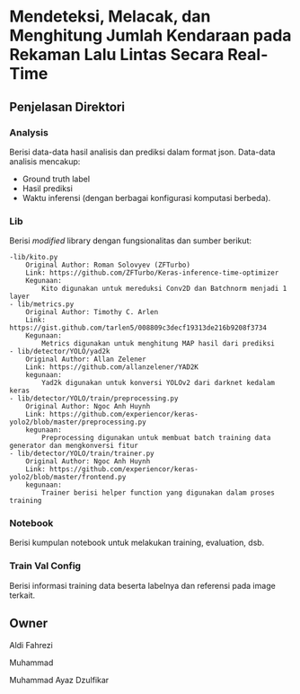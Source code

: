 # Mendeteksi, Melacak, dan Menghitung Jumlah Kendaraan pada Rekaman Lalu Lintas Secara Real-Time

## Penjelasan Direktori

### Analysis

Berisi data-data hasil analisis dan prediksi dalam format json. Data-data analisis mencakup:
- Ground truth label
- Hasil prediksi
- Waktu inferensi (dengan berbagai konfigurasi komputasi berbeda).

### Lib

Berisi _modified_ library dengan fungsionalitas dan sumber berikut:

    -lib/kito.py
        Original Author: Roman Solovyev (ZFTurbo)
        Link: https://github.com/ZFTurbo/Keras-inference-time-optimizer
        Kegunaan:
            Kito digunakan untuk mereduksi Conv2D dan Batchnorm menjadi 1 layer
    - lib/metrics.py
        Original Author: Timothy C. Arlen
        Link: https://gist.github.com/tarlen5/008809c3decf19313de216b9208f3734
        Kegunaan:
            Metrics digunakan untuk menghitung MAP hasil dari prediksi
    - lib/detector/YOLO/yad2k
        Original Author: Allan Zelener
        Link: https://github.com/allanzelener/YAD2K
        kegunaan:
            Yad2k digunakan untuk konversi YOLOv2 dari darknet kedalam keras
    - lib/detector/YOLO/train/preprocessing.py
        Original Author: Ngoc Anh Huynh
        Link: https://github.com/experiencor/keras-yolo2/blob/master/preprocessing.py
        kegunaan: 
            Preprocessing digunakan untuk membuat batch training data generator dan mengkonversi fitur
    - lib/detector/YOLO/train/trainer.py
        Original Author: Ngoc Anh Huynh
        Link: https://github.com/experiencor/keras-yolo2/blob/master/frontend.py
        kegunaan: 
            Trainer berisi helper function yang digunakan dalam proses training

### Notebook

Berisi kumpulan notebook untuk melakukan training, evaluation, dsb.

### Train Val Config

Berisi informasi training data beserta labelnya dan referensi pada image terkait.

## Owner

Aldi Fahrezi

Muhammad

Muhammad Ayaz Dzulfikar
